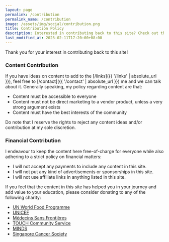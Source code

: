 ```yaml
---
layout: page
permalink: /contribution
permalink_name: /contribution
image: /assets/img/social/contribution.png
title: Contribution Policy
description: Interested in contributing back to this site? Check out this policy.
last_modified_at: 2023-02-11T17:20:00+08:00
---
```


Thank you for your interest in contributing back to this site!

### Content Contribution

If you have ideas on content to add to the [/links]({{ '/links' | absolute_url }}), feel free to [/contact]({{ '/contact' | absolute_url }}) me and we can talk about it. Generally speaking, my policy regarding content are that:

- Content must be accessible to everyone
- Content must not be direct marketing to a vendor product, unless a very strong argument exists
- Content must have the best interests of the community

Do note that I reserve the rights to reject any content ideas and/or contribution at my sole discretion.

### Financial Contribution

I endeavour to keep the content here free-of-charge for everyone while also adhering to a strict policy on financial matters:

- I will not accept any payments to include any content in this site.
- I will not put any kind of advertisements or sponsorships in this site.
- I will not use affiliate links in anything listed in this site.

If you feel that the content in this site has helped you in your journey and add value to your education, please consider donating to any of the following charity:

- [UN World Food Programme](https://donatenow.wfp.org/wfp/)
- [UNICEF](https://help.unicef.org/)
- [Médecins Sans Frontières](https://www.msf.org/donate)
- [TOUCH Community Service](https://www.touch.org.sg/donation)
- [MINDS](https://www.minds.org.sg/donation/)
- [Singapore Cancer Society](https://www.singaporecancersociety.org.sg/get-involved/donate.html)